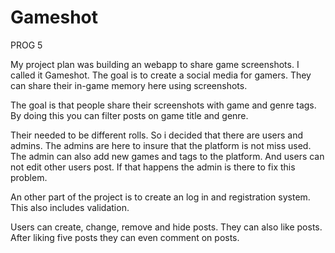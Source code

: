 # Gameshot
PROG 5 

My project plan was building an webapp to share game screenshots. I called it Gameshot.
The goal is to create a social media for gamers. They can share their in-game memory here using screenshots.
                        
The goal is that people share their screenshots with game and genre tags. By doing this you can filter posts
on game title and genre.  

Their needed to be different rolls. So i decided that there are users and admins. The admins are here to insure
that the platform is not miss used. The admin can also add new games and tags to the platform. And users can not edit
other users post. If that happens the admin is there to fix this problem.

An other part of the project is to create an log in and registration system. This also includes validation.
 
Users can create, change, remove and hide posts. They can also like posts. After liking five posts they can
even comment on posts.                     
